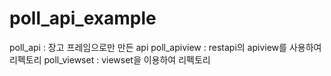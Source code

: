 # poll_api_example

poll_api : 장고 프레임으로만 만든 api
poll_apiview : restapi의 apiview를 사용하여 리펙토리
poll_viewset : viewset을 이용하여 리펙토리

